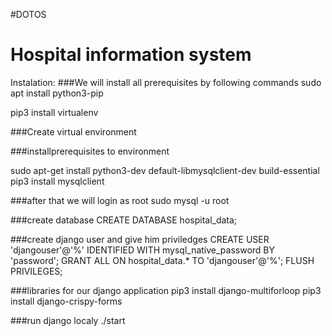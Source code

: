 #DOTOS

# Hospital information system

Instalation:
###We will install all prerequisites by following commands
sudo apt install python3-pip

pip3 install virtualenv

###Create virtual environment

###installprerequisites to environment

sudo apt-get install python3-dev default-libmysqlclient-dev build-essential
pip3 install mysqlclient

###after that we will login as root
sudo mysql -u root

###create database
CREATE DATABASE hospital_data;

###create django user and give him priviledges
CREATE USER 'djangouser'@'%' IDENTIFIED WITH mysql_native_password BY 'password';
GRANT ALL ON hospital_data.* TO 'djangouser'@'%';
FLUSH PRIVILEGES;

###libraries for our django application
pip3 install django-multiforloop
pip3 install django-crispy-forms

###run django localy
./start
